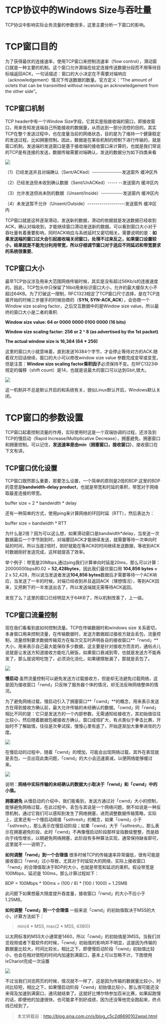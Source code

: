 # TCP协议中的Windows Size与吞吐量

TCP协议中影响实际业务流量的参数很多，这里主要分析一下窗口的影响。

# TCP窗口目的

为了获得最优的连接速率，使用TCP窗口来控制流速率（flow control），滑动窗口就是一种主要的机制。这个窗口允许源端在给定连接传送数据分段而不用等待目标端返回ACK，一句话描述：窗口的大小决定在不需要对端响应（acknowledgement）情况下传送数据的数量。官方定义：“The amount of octets that can be transmitted without receiving an acknowledgement from the other side”。

## TCP窗口机制

TCP header中有一个Window Size字段，它其实是指接收端的窗口，即接收窗口，用来告知发送端自己所能接收的数据量，从而达到一部分流控的目的。其实TCP在整个发送过程中，也在度量当前的网络状态，目的是为了维持一个健康稳定的发送过程，比如拥塞控制。因此，数据是在某些机制的控制下进行传输的，就是窗口机制。发送端的发送窗口是基于接收端的接收窗口来计算的，也就是我们常说的TCP是有连接的发送，数据传输需要对端确认，发送的数据分为如下四类来看

![](./img/windowsSize/1.jpg)

（1）已经发送并且对端确认（Sent/ACKed）---------------发送窗外 缓冲区外

（2）已经发送但未收到确认数据（Sent/UnACKed）----- --发送窗内 缓冲区内

（3）允许发送但尚未防的数据（Unsent/Inside）-----------发送窗内 缓冲区内

（4）未发送暂不允许（Unsent/Outside）-------------------发送窗外 缓冲区内

TCP窗口就是这样逐渐滑动，发送新的数据，滑动的依据就是发送数据已经收到ACK，确认对端收到，才能继续窗口滑动发送新的数据。可以看到窗口大小对于吞吐量有着重要影响，同时ACK响应与系统延时又密切相关。需要说明的是：**如果发送端的窗口过大会引起接收端关闭窗口，处理不过来反之，如果窗口设置较小，结果就是不能充分利用带宽，所以仔细调节窗口对于适应不同延迟和带宽要求的系统很重要**。

## TCP窗口大小

最早TCP协议涉及用来大范围网络传输时候，其实是没有超过56Kb/s的连接速度的。因此，TCP包头中只保留了16bit用来标识窗口大小，允许的最大缓存大小不超过64KB。为了打破这一限制，RFC1323规定了TCP窗口尺寸选择，是在TCP连接开始的时候三步握手的时候协商的（**SYN, SYN-ACK,ACK**），会协商一个 Window size scaling factor，之后交互数据中的是Window size value，所以最终的窗口大小是二者的乘积.

**Window size value: 64 or 0000 0000 0100 0000 (16 bits)** 

**Window size scaling factor: 256 or 2 ^ 8 (as advertised by the 1st packet)** 

**The actual window size is 16,384 (64 \* 256)**

这里的窗口大小就意味着，直到发送16384个字节，才会停止等待对方的ACK.随着双方回话继续，窗口的大小可以修改window size value 参数完成变窄或变宽，但是注意：**Window size scaling factor乘积因子**必须保持不变。在RFC1323中规定的偏移（shift count）是14，也就是说最大的窗口可以达到Gbit,很大。

![](./img/windowsSize/2.jpg)

这一机制并不总是默认开启的和系统有关，貌似Linux默认开启，Windows默认关闭。

# TCP窗口的参数设置

TCP窗口起着控制流量的作用，实际使用时这是一个双端协调的过程，还涉及到TCP的慢启动（Rapid Increase/Multiplicative Decrease），拥塞避免，拥塞窗口和拥塞控制。可以记住，**发送速率是由min（拥塞窗口，接收窗口）**，接收窗口在下文有讲。

## TCP窗口优化设置

TCP窗口既然那么重要，那要怎么设置，一个简单的原则是2倍的BDP.这里的BDP的意思是**bandwidth-delay product**，也就是带宽和时延的乘积，带宽对于网络取最差连接的带宽。

buffer size = 2 * bandwidth * delay

还有一种简单的方式，使用ping来计算网络的环回时延（RTT），然后表达为：

buffer size = bandwidth * RTT

为什么是2倍？因为可以这么想，如果滑动窗口是bandwidth*delay，当发送一次数据最后一个字节刚到时，对端要回ACK才能继续发送，就需要等待一次单向时延的时间，所以当是2倍时，刚好就能在等ACK的时间继续发送数据，等收到ACK时数据刚好发送完成，这样就提高了效率。

举个例子：带宽是20Mbps,通过ping我们计算单向时延是20ms，那么可以计算：20000000bps*8*0.02 = **52,428bytes**，因此我们最优窗口用 **104,856 bytes =** 2 x 52,428，所以说当发送者发送**104,856 bytes**数据后才需要等待一个ACK响应，当发送了一半的时候，对端已经收到并且返回ACK（理想情况），等到ACK回来，又把剩下的一半发送出去了，所以发送端就无需等待ACK返回。

发现了么？这里的窗口已经明显大于64KB了，所以机制改善了，上一级。

## TCP窗口流量控制

现在我们看看到底如何控制流量。TCP在传输数据时和windows size 关系密切，本身窗口用来控制流量，在传输数据时，发送方数据超过接收方就会丢包，流量控制，流量控制要求数据传输双方在每次交互时声明各自的接收窗口**「rwnd」**大小，用来表示自己最大能保存多少数据，这主要是针对接收方而言的，通俗点儿说就是让发送方知道接收方能吃几碗饭，如果窗口衰减到零，也就是发送方不能再发了，那么就说明吃饱了，必须消化消化，如果硬撑胀漏了，那就是丢包了。

![](./img/windowsSize/3.jpg)

**慢启动**   虽然流量控制可以避免发送方过载接收方，但是却无法避免过载网络，这是因为接收窗口「rwnd」只反映了服务器个体的情况，却无法反映网络整体的情况。

为了避免网络过载，慢启动引入了拥塞窗口**「cwnd」**的概念，用来表示发送方在得到接收方确认前，最大允许传输的未经确认的数据。「cwnd」同「rwnd」相比不同的是：它只是发送方的一个内部参数，无需通知给接收方，其初始值往往比较小，然后随着数据包被接收方确认，窗口成倍扩大，有点类似于拳击比赛，开始时不了解敌情，往往是次拳试探，慢慢心里有底了，开始逐渐加大重拳进攻的力度。

![](./img/windowsSize/4.jpg)

在慢启动的过程中，随着「cwnd」的增加，可能会出现网络过载，其外在表现就是丢包，一旦出现此类问题，「cwnd」的大小会迅速衰减，以便网络能够缓过来。

![](./img/windowsSize/5.jpg)

说明：**网络中实际传输的未经确认的数据大小取决于「rwnd」和「cwnd」中的小值。**

**拥塞避免** 从慢启动的介绍中，我们能看到，发送方通过对「cwnd」大小的控制，能够避免网络过载，在此过程中，丢包与其说是一个网络问题，倒不如说是一种反馈机制，通过它我们可以感知到发生了网络拥塞，进而调整数据传输策略，实际上，这里还有一个慢启动阈值「ssthresh」的概念，如果「cwnd」小于「ssthresh」，那么表示在慢启动阶段；如果「cwnd」大于「ssthresh」，那么表示在拥塞避免阶段，此时「cwnd」不再像慢启动阶段那样呈指数级整整，而是趋向于线性增长，以期避免网络拥塞，此阶段有多种算法实现，通常保持缺省即可，这里就不一一说明了。

**如何调整「rwnd」到一个合理值**  很多时候TCP的传输速率异常偏低，很有可能是接收窗口「rwnd」过小导致，尤其对于时延较大的网络，实际上接收窗口「rwnd」的合理值取决于BDP的大小，也就是带宽和延迟的乘积。假设带宽是 100Mbps，延迟是 100ms，那么计算过程如下：

BDP = 100Mbps * 100ms = (100 / 8) * (100 / 1000) = 1.25MB

 

此问题下如果想最大限度提升吞度量，接收窗口「rwnd」的大小不应小于 1.25MB。

**如何调整「cwnd」到一个合理值** 一般来说「cwnd」的初始值取决于MSS的大小，计算方法如下：

> min(4 * MSS, max(2 * MSS, 4380))

以太网标准的MSS大小通常是1460，所以「cwnd」的初始值是3MSS。当我们浏览视频或者下载软件的时候，「cwnd」初始值的影响并不明显，这是因为传输的数据量比较大，时间比较长，相比之下，即便慢启动阶段「cwnd」初始值比较小，也会在相对很短的时间内加速到满窗口，基本上可以忽略不计。下图使用IxChariot完成一次设置

![](./img/windowsSize/6.jpg)

不过当我们浏览网页的时候，情况就不一样了，这是因为传输的数据量比较小，时间比较短，相比之下，如果慢启动阶段「cwnd」初始值比较小，那么很可能还没来得及加速到满窗口，通讯就结束了。这就好比博尔特参加百米比赛，如果起跑慢的话，即便他的加速很快，也可能拿不到好成绩，因为还没等他完全跑起来，终点线已经到了。



> 本文转载自：http://blog.sina.com.cn/s/blog_c5c2d6690102wpxl.html